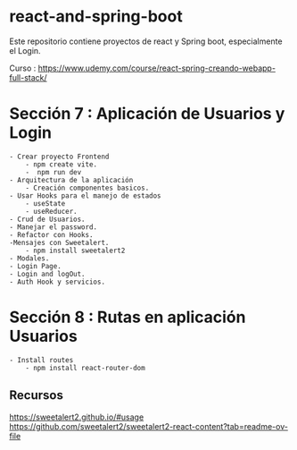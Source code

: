 # react-and-spring-boot

Este repositorio contiene proyectos de react y Spring boot, especialmente el Login.

Curso :
https://www.udemy.com/course/react-spring-creando-webapp-full-stack/

# Sección 7 : Aplicación de Usuarios y Login

    - Crear proyecto Frontend
        - npm create vite.
        -  npm run dev
    - Arquitectura de la aplicación 
        - Creación componentes basicos.
    - Usar Hooks para el manejo de estados
        - useState
        - useReducer.
    - Crud de Usuarios.
    - Manejar el password.
    - Refactor con Hooks.
    -Mensajes con Sweetalert.
        - npm install sweetalert2
    - Modales.
    - Login Page.
    - Login and logOut.
    - Auth Hook y servicios.

# Sección 8 : Rutas en aplicación Usuarios

    - Install routes
        - npm install react-router-dom
        

## Recursos
https://sweetalert2.github.io/#usage
https://github.com/sweetalert2/sweetalert2-react-content?tab=readme-ov-file